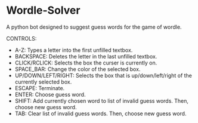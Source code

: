 # Wordle-Solver
A python bot designed to suggest guess words for the game of wordle.

CONTROLS:
- A-Z: Types a letter into the first unfilled textbox.
- BACKSPACE: Deletes the letter in the last unfilled textbox.
- CLICK/RCLICK: Selects the box the curser is currently on. 
- SPACE_BAR: Change the color of the selected box.
- UP/DOWN/LEFT/RIGHT: Selects the box that is up/down/left/right of the currently selected box.
- ESCAPE: Terminate.
- ENTER: Choose guess word.
- SHIFT: Add currently chosen word to list of invalid guess words. Then, choose new guess word.
- TAB: Clear list of invalid guess words. Then, choose new guess word.
